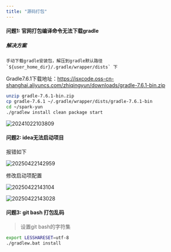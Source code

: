 ```yaml
---
title: "源码打包"
---
```


#### 问题1: 官网打包编译命令无法下载gradle

##### 解决方案

```wikitext
手动下载gradle安装包，解压到gradle默认路径 `${user_home_dir}/.gradle/wrapper/dists` 下
```

Gradle7.6.1下载地址：https://isxcode.oss-cn-shanghai.aliyuncs.com/zhiqingyun/downloads/gradle-7.6.1-bin.zip

```bash
unzip gradle-7.6.1-bin.zip
cp gradle-7.6.1 ~/.gradle/wrapper/dists/gradle-7.6.1-bin
cd ~/spark-yun
./gradlew install clean package start
```

![20241022103809](https://img.isxcode.com/picgo/20241022103809.png)

#### 问题2: idea无法启动项目

报错如下

![20250422142959](https://img.isxcode.com/picgo/20250422142959.png)

修改启动项配置

![20250422143104](https://img.isxcode.com/picgo/20250422143104.png)

![20250422143028](https://img.isxcode.com/picgo/20250422143028.png)

#### 问题3: git bash 打包乱码

> 设置git bash的字符集

```bash
export LESSHARESET=utf-8
./gradlew.bat install
```
